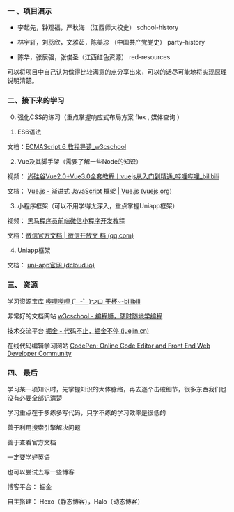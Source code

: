 ### 一 、项目演示



* 李起先，钟观福，严秋海 （江西师大校史）  school-history



* 林宇轩，刘蕊欣，文雅茹，陈美珍 （中国共产党党史） party-history



* 陈华，张辰强，张俊圣（江西红色资源） red-resources



可以将项目中自己认为做得比较满意的点分享出来，可以的话尽可能地将实现原理说明清楚。



### 二、接下来的学习

0. 强化CSS的练习（重点掌握响应式布局方案   flex , 媒体查询  ）



1. ES6语法

文档：[ECMAScript 6 教程导读_w3cschool](https://www.w3cschool.cn/escript6/escript6-m42v37eq.html)



2. Vue及其脚手架（需要了解一些Node的知识）

视频： [尚硅谷Vue2.0+Vue3.0全套教程丨vuejs从入门到精通_哔哩哔哩_bilibili](https://www.bilibili.com/video/BV1Zy4y1K7SH?spm_id_from=333.337.search-card.all.click)

文档： [Vue.js - 渐进式 JavaScript 框架 | Vue.js (vuejs.org)](https://staging-cn.vuejs.org/)



3. 小程序框架（可以不用学得太深入，重点掌握Uniapp框架）

视频： [黑马程序员前端微信小程序开发教程](https://www.bilibili.com/video/BV1834y1676P?spm_id_from=333.337.search-card.all.click)

文档：[微信官方文档 | 微信开放文 档 (qq.com)](https://developers.weixin.qq.com/doc/)



4. Uniapp框架

文档： [uni-app官网 (dcloud.io)](https://uniapp.dcloud.io/)



### 三、 资源

学习资源宝库   [哔哩哔哩 (゜-゜)つロ 干杯~-bilibili](https://www.bilibili.com/)

非常好的文档网站   [w3cschool - 编程狮，随时随地学编程](https://www.w3cschool.cn/)

技术交流平台 [掘金 - 代码不止，掘金不停 (juejin.cn)](https://juejin.cn/?utm_source=infinitynewtab.com)

在线代码编辑学习网站 [CodePen: Online Code Editor and Front End Web Developer Community](https://codepen.io/)



### 四、 最后

学习某一项知识时，先掌握知识的大体脉络，再去逐个击破细节，很多东西我们也没有必要全部记清楚

学习重点在于多练多写代码，只学不练的学习效率是很低的

善于利用搜索引擎解决问题

善于查看官方文档

一定要学好英语



也可以尝试去写一些博客

博客平台： 掘金

自主搭建： Hexo（静态博客），Halo（动态博客）



